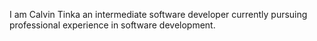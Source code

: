 I am Calvin Tinka an intermediate software developer currently pursuing professional experience in software development.
